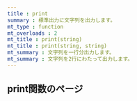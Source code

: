 ```yaml
---
title : print
summary : 標準出力に文字列を出力します。
mt_type : function
mt_overloads : 2
mt_title : print(string)
mt_title : print(string, string)
mt_summary : 文字列を一行分出力します。
mt_summary : 文字列を2行にわたって出力します。
---
```


## print関数のページ
